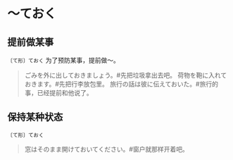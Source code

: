 # 〜ておく

## 提前做某事

`〔て形〕ておく` 为了预防某事，提前做～。

> ごみを外に出しておきましょう。#先把垃圾拿出去吧。
> 荷物を鞄に入れておきます。#先把行李放包里。
> 旅行の話は彼に伝えておいた。#旅行的事，已经提前和他说了。

## 保持某种状态

`〔て形〕ておく`

> 窓はそのまま開けておいてください。#窗户就那样开着吧。
